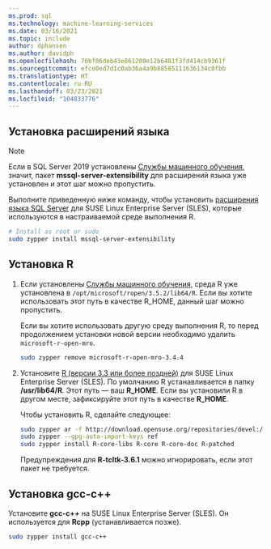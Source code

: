 ```yaml
---
ms.prod: sql
ms.technology: machine-learning-services
ms.date: 03/16/2021
ms.topic: include
author: dphansen
ms.author: davidph
ms.openlocfilehash: 70bf06deb43e861209e12b6481f3fd414cb9361f
ms.sourcegitcommit: efce0ed7d1c0ab36a4a9b88585111636134c0fbb
ms.translationtype: HT
ms.contentlocale: ru-RU
ms.lasthandoff: 03/23/2021
ms.locfileid: "104833776"
---
```

## <a name="install-language-extensions"></a>Установка расширений языка

> [!NOTE]
> Если в SQL Server 2019 установлены [Службы машинного обучения](../../sql-server-machine-learning-services.md), значит, пакет **mssql-server-extensibility** для расширений языка уже установлен и этот шаг можно пропустить.

Выполните приведенную ниже команду, чтобы установить [расширения языка SQL Server](../../../language-extensions/language-extensions-overview.md) для SUSE Linux Enterprise Server (SLES), которые используются в настраиваемой среде выполнения R.

```bash
# Install as root or sudo
sudo zypper install mssql-server-extensibility
```

## <a name="install-r"></a>Установка R

1. Если установлены [Службы машинного обучения](../../sql-server-machine-learning-services.md), среда R уже установлена в `/opt/microsoft/ropen/3.5.2/lib64/R`. Если вы хотите использовать этот путь в качестве R_HOME, данный шаг можно пропустить.

    Если вы хотите использовать другую среду выполнения R, то перед продолжением установки новой версии необходимо удалить `microsoft-r-open-mro`.

    ```bash
    sudo zypper remove microsoft-r-open-mro-3.4.4
    ```

1. Установите [R (версии 3.3 или более поздней)](https://www.r-project.org/) для SUSE Linux Enterprise Server (SLES). По умолчанию R устанавливается в папку **/usr/lib64/R**. Этот путь — ваш **R_HOME**. Если вы установили R в другом месте, зафиксируйте этот путь в качестве **R_HOME**.

    Чтобы установить R, сделайте следующее:

    ```bash
    sudo zypper ar -f http://download.opensuse.org/repositories/devel:/languages:/R:/patched/openSUSE_12.3/ R-patched
    sudo zypper --gpg-auto-import-keys ref
    sudo zypper install R-core-libs R-core R-core-doc R-patched
    ```

    Предупреждения для **R-tcltk-3.6.1** можно игнорировать, если этот пакет не требуется.

## <a name="install-gcc-c"></a>Установка gcc-c++

Установите **gcc-c++** на SUSE Linux Enterprise Server (SLES). Он используется для **Rcpp** (устанавливается позже).

```bash
sudo zypper install gcc-c++
```
